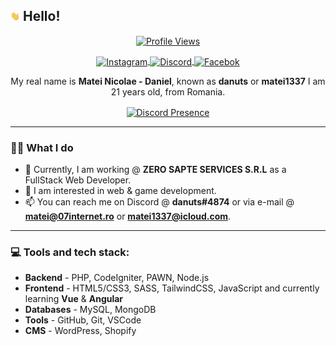## <img src="https://raw.githubusercontent.com/ABSphreak/ABSphreak/master/gifs/Hi.gif" width="15" height="15"> Hello!

<p align="center">
  <a href="https://komarev.com/ghpvc/?username=matei1337&color=blue&style=for-the-badge" target="_blank" rel="nofollow">
    <img src="https://komarev.com/ghpvc/?username=matei1337&color=blue&style=for-the-badge" alt="Profile Views" align="center">
  </a>
  <br />
</p>
<p align="center">
  <a href="https://www.instagram.com/mateidaniel14/" target="_blank">
    <img src="https://i.imgur.com/ZrXj1Qh.png" alt="Instagram" width="32" align="center">
  </a>
  <a href="https://discord.com/users/373910168670306304" target="_blank" rel="nofollow">
    <img src="https://i.imgur.com/cstwXyP.png" alt="Discord" width="32" align="center">
  </a>
  <a href="https://www.facebook.com/danut1402/" target="_blank" rel="nofollow">
    <img src="https://i.imgur.com/4A7maHh.png" alt="Facebok" width="32" align="center">
  </a>
</p>

<p align="center">My real name is <b>Matei Nicolae - Daniel</b>, known as <b>danuts</b> or <b>matei1337</b> I am 21 years old, from Romania.</p>

<p align="center">
   <a href="https://discord.com/users/373910168670306304" target="_blank" rel="nofollow">
      <img src="https://lanyard-profile-readme.vercel.app/api/373910168670306304?idle" alt="Discord Presence" align="center">
   </a>
</p>

---

### 🧑‍💻 What I do

- 💼 Currently, I am working @ **ZERO SAPTE SERVICES S.R.L** as a FullStack Web Developer.
- 👀 I am interested in web & game development.
- 📫 You can reach me on Discord @ **danuts#4874** or via e-mail @ **matei@07internet.ro** or **matei1337@icloud.com**.

---

### 💻 Tools and tech stack:

* **Backend** - PHP, CodeIgniter, PAWN, Node.js
* **Frontend** - HTML5/CSS3, SASS, TailwindCSS, JavaScript and currently learning **Vue** & **Angular**
* **Databases** - MySQL, MongoDB
* **Tools** - GitHub, Git, VSCode
* **CMS** - WordPress, Shopify
